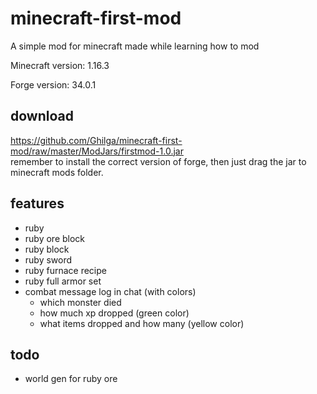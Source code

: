 # minecraft-first-mod
A simple mod for minecraft made while learning how to mod

Minecraft version: 1.16.3   

Forge version: 34.0.1

## download
https://github.com/Ghilga/minecraft-first-mod/raw/master/ModJars/firstmod-1.0.jar   
remember to install the correct version of forge, then just drag the jar to minecraft mods folder.

## features
- ruby
- ruby ore block
- ruby block
- ruby sword
- ruby furnace recipe
- ruby full armor set
- combat message log in chat (with colors) 
  - which monster died
  - how much xp dropped (green color)
  - what items dropped and how many (yellow color)

## todo
- world gen for ruby ore
